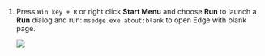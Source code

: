 1. Press `Win key + R` or right click **Start Menu** and choose **Run** to launch a **Run** dialog and run: `msedge.exe about:blank` to open Edge with blank page.
   
   ![](https://joji.blob.core.windows.net/recipe/start-edge-blank-1.png)